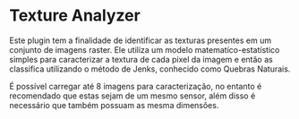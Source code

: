 # Texture Analyzer

Este plugin tem a finalidade de identificar as texturas presentes em um conjunto de imagens raster. 
Ele utiliza um modelo matematíco-estatístico simples para caracterizar a textura de cada pixel da imagem e então as classifica utilizando o método de Jenks, conhecido como Quebras Naturais.

É possível carregar até 8 imagens para caracterização, no entanto é recomendado que estas sejam de um mesmo sensor, além disso é necessário que também possuam as mesma dimensões.
